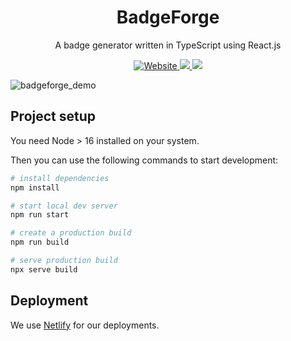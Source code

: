 <p align="center">
  <h1 align="center">BadgeForge</h1>
  <p align="center">A badge generator  written in TypeScript using React.js</p>
   <p align="center">
    <a href="https://badgeforge.satellytes.com">
      <img alt="Website" src="https://img.shields.io/website?url=https%3A%2F%2Fbadgeforge.satellytes.com/">
    </a>
    <a href="https://codecov.io/gh/satellytes/badge-forge" > 
      <img src="https://codecov.io/gh/satellytes/badge-forge/branch/main/graph/badge.svg?token=ZXPIOKTXNP"/> 
    </a>
    <a href="https://github.com/prettier/prettier">
      <img src="https://img.shields.io/badge/code_style-prettier-ff69b4.svg?style=flat-square" />
    </a>
  </p>
</p>

![badgeforge_demo](https://user-images.githubusercontent.com/104005017/178715428-3ad7a58c-e5bb-41c4-8959-b1ecd33097c2.gif)

## Project setup

You need Node > 16 installed on your system.

Then you can use the following commands to start development:

```bash
# install dependencies
npm install

# start local dev server
npm run start

# create a production build
npm run build

# serve production build
npx serve build
```

## Deployment

We use [Netlify](https://netlify.com) for our deployments.

